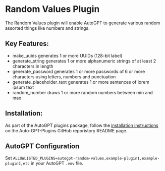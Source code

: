 # Random Values Plugin

The Random Values plugin will enable AutoGPT to generate various random assorted things like numbers and strings.

## Key Features:
- make_uuids generates 1 or more UUIDs (128-bit label)
- generate_string generates 1 or more alphanumeric strings of at least 2 characters in length
- generate_password generates 1 or more passwords of 6 or more characters using letters, numbers and punctuation
- generate_placeholder_text generates 1 or more sentences of lorem ipsum text
- random_number draws 1 or more random numbers between min and max

## Installation:
As part of the AutoGPT plugins package, follow the [installation instructions](https://github.com/Significant-Gravitas/Auto-GPT-Plugins) on the Auto-GPT-Plugins GitHub reporistory README page.

## AutoGPT Configuration

Set `ALLOWLISTED_PLUGINS=autogpt-random-values,example-plugin1,example-plugin2,etc` in your AutoGPT `.env` file.
